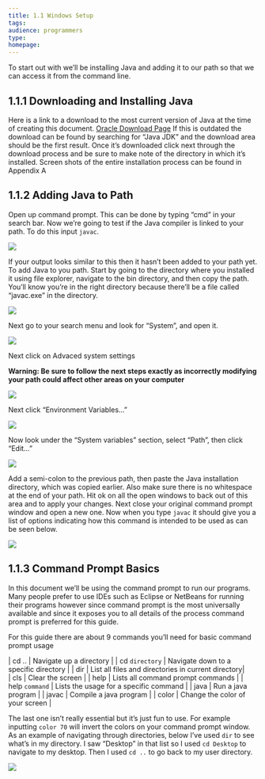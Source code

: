 ```yaml
---
title: 1.1 Windows Setup
tags:
audience: programmers
type:
homepage:
---
```

To start out with we’ll be installing Java and adding it to our path so that we can access it from the command line.

## 1.1.1 Downloading and Installing Java
Here is a link to a download to the most current version of Java at the time of creating this document.
[Oracle Download Page](http://www.oracle.com/technetwork/java/javase/downloads/jdk8-downloads-2133151.html)
If this is outdated the download can be found by searching for “Java JDK” and the download area should be the first result.
Once it’s downloaded click next through the download process and be sure to make note of the directory in which it’s installed. Screen shots of the entire installation process can be found in Appendix A

## 1.1.2 Adding Java to Path
Open up command prompt. This can be done by typing “cmd” in your search bar. Now we’re going to test if the Java compiler is linked to your path. To do this input `javac`.

![](img/1a_javac_pre.png)

If your output looks similar to this then it hasn’t been added to your path yet.
To add Java to you path. Start by going to the directory where you installed it using file explorer, navigate to the bin directory, and then copy the path. You’ll know you’re in the right directory because there’ll be a file called “javac.exe” in the directory.

![](img/1a_window1.png)

Next go to your search menu and look for “System”, and open it.

![](img/1a_window2.png)

Next click on Advaced system settings

**Warning: Be sure to follow the next steps exactly as incorrectly modifying your path could affect other areas on your computer**

![](img/1a_window3.png)

Next click “Environment Variables…”

![](img/1a_window4.png)

Now look under the “System variables” section, select “Path”, then click “Edit…”

![](img/1a_window5.png)

Add a semi-colon to the previous path, then paste the Java installation directory, which was copied earlier. Also make sure there is no whitespace at the end of your path.
Hit ok on all the open windows to back out of this area and to apply your changes.
Next close your original command prompt window and open a new one. Now when you type `javac` it should give you a list of options indicating how this command is intended to be used as can be seen below.

![](img/1a_javac_post.png)

## 1.1.3 Command Prompt Basics

In this document we’ll be using the command prompt to run our programs. Many people prefer to use IDEs such as Eclipse or NetBeans for running their programs however since command prompt is the most universally available and since it exposes you to all details of the process command prompt is preferred for this guide.

For this guide there are about 9 commands you’ll need for basic command prompt usage

| cd ..            | Navigate up a directory |
| cd ```directory```   | Navigate down to a specific directory |
| dir              | List all files and directories in current directory|  
| cls			   | Clear the screen |
| help		       | Lists all command prompt commands |
| help ```command```   | Lists the usage for a specific command |
| java			   | Run a java program |
| javac		       | Compile a java program |
| color			   | Change the color of your screen |

The last one isn’t really essential but it’s just fun to use. For example inputting `color 70` will invert the colors on your command prompt window.
As an example of navigating through directories, below I’ve used `dir` to see what’s in my directory. I saw “Desktop” in that list so I used `cd Desktop` to navigate to my desktop. Then I used `cd ..` to go back to my user directory.

![](img/1a_dos_ex.png)
